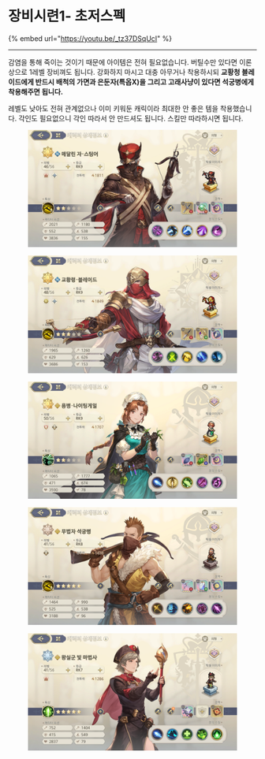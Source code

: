 # 장비시련1- 초저스펙

{% embed url="https://youtu.be/_tz37DSqUcI" %}

***

감염을 통해 죽이는 것이기 때문에 아이템은 전혀 필요없습니다. 버틸수만 있다면 이론상으로 1레벨 장비껴도 됩니다. 강화하지 마시고 대충 아무거나 착용하시되 **교황청 블레이드에게 반드시 배척의 가면과 은둔자(특옵X)을 그리고 고래사냥이 있다면 석궁병에게 착용해주면 됩니다.**

레벨도 낮아도 전혀 관계없으나 이미 키워둔 캐릭이라 최대한 안 좋은 템을 착용했습니다. 각인도 필요없으니 각인 따라서 안  만드셔도 됩니다. 스킬만 따라하시면 됩니다.

<figure><img src="../../../.gitbook/assets/image (99).png" alt=""><figcaption></figcaption></figure>

<figure><img src="../../../.gitbook/assets/image (93).png" alt=""><figcaption></figcaption></figure>

<figure><img src="../../../.gitbook/assets/image (96).png" alt=""><figcaption></figcaption></figure>

<figure><img src="../../../.gitbook/assets/image (97).png" alt=""><figcaption></figcaption></figure>

<figure><img src="../../../.gitbook/assets/image (98).png" alt=""><figcaption></figcaption></figure>

